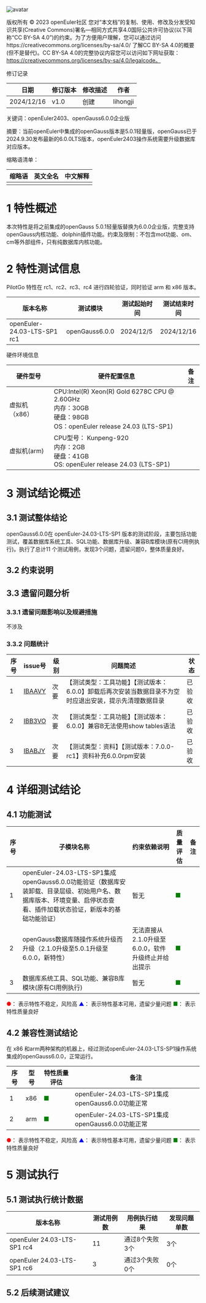 ![avatar](../../images/openEuler.png)


版权所有 © 2023  openEuler社区
 您对“本文档”的复制、使用、修改及分发受知识共享(Creative Commons)署名—相同方式共享4.0国际公共许可协议(以下简称“CC BY-SA 4.0”)的约束。为了方便用户理解，您可以通过访问https://creativecommons.org/licenses/by-sa/4.0/ 了解CC BY-SA 4.0的概要 (但不是替代)。CC BY-SA 4.0的完整协议内容您可以访问如下网址获取：https://creativecommons.org/licenses/by-sa/4.0/legalcode。

修订记录

| 日期       | 修订版本 | 修改描述 | 作者     |
| ---------- | -------- | -------- | -------- |
| 2024/12/16 | v1.0     | 创建     | lihongji |

关键词：openEuler2403、openGauss6.0.0企业版

摘要：当前openEuler中集成的openGauss版本是5.0.1轻量版，openGauss已于2024.9.30发布最新的6.0.0LTS版本，openEuler2403操作系统需要升级数据库对应版本。

缩略语清单：

| 缩略语 | 英文全名 | 中文解释 |
| ------ | -------- | -------- |
|        |          |          |

# 1 特性概述

本次特性是将之前集成的openGauss 5.0.1轻量版替换为6.0.0企业版，完整支持openGauss内核功能、dolphin插件功能。约束及限制：不包含mot功能、om、cm等外部组件，只有纯数据库内核功能。

# 2 特性测试信息

PilotGo 特性在 rc1、rc2、rc3、rc4 进行四轮验证，同时验证 arm 和 x86 版本。

| 版本名称                    | 测试模块       | 测试起始时间 | 测试结束时间 |
| --------------------------- | -------------- | ------------ | ------------ |
| openEuler-24.03-LTS-SP1 rc1 | openGauss6.0.0 | 2024/12/5    | 2024/12/16   |

硬件环境信息

| 硬件型号      | 硬件配置信息                                                 | 备注 |
| ------------- | ------------------------------------------------------------ | ---- |
| 虚拟机（x86） | CPU:Intel(R) Xeon(R) Gold 6278C CPU @ 2.60GHz<br/>内存：30GB<br/>硬盘：98GB<br/>OS：openEuler release 24.03 (LTS-SP1) |      |
| 虚拟机(arm)   | CPU型号： Kunpeng-920<br />内存：2GB<br />硬盘：41GB<br/>OS: openEuler release 24.03 (LTS-SP1) |      |

# 3 测试结论概述

## 3.1 测试整体结论

openGauss6.0.0在 openEuler-24.03-LTS-SP1 版本的测试阶段，主要包括功能测试，覆盖数据库系统工具、SQL功能、数据库升级、兼容B库模块(原有CI用例执行)。执行了总计11 个测试用例，发现3个问题，遗留问题0，整体质量良好。

## 3.2 约束说明

## 3.3 遗留问题分析

### 3.3.1 遗留问题影响以及规避措施

不涉及

### 3.3.2 问题统计

| 序号 | issue号                                                      | 级别 | 问题简述                                                     | 状态   |
| ---- | ------------------------------------------------------------ | ---- | ------------------------------------------------------------ | ------ |
| 1    | [IBAAVY](https://gitee.com/src-openeuler/opengauss-server/issues/IBAAVY?from=project-issue) | 次要 | 【测试类型：工具功能】【测试版本：6.0.0】卸载后再次安装当数据目录不为空时应退出安装，提示先清理数据目录 | 已验收 |
| 2    | [IBB3VO](https://gitee.com/src-openeuler/opengauss-server/issues/IBB3VO?from=project-issue) | 次要 | 【测试类型：工具功能】【测试版本：6.0.0】兼容B无法使用show tables语法 | 已验收 |
| 3    | [IBABJY](https://gitee.com/opengauss/docs/issues/IBABJY?from=project-issue) | 次要 | 【测试类型：资料】【测试版本：7.0.0-rc1】资料补充6.0.0rpm安装 | 已验收 |

# 4 详细测试结论

## 4.1 功能测试

| 序号 | 子模块名称                                                   | 约束依赖说明                                       | 质量评估                   | 备注 |
| ---- | ------------------------------------------------------------ | -------------------------------------------------- | -------------------------- | ---- |
| 1    | openEuler-24.03-LTS-SP1集成openGauss6.0.0功能验证（数据库安装卸载、目录层级、初始用户名、数据库版本、环境变量、启停状态查看、插件加载状态验证，新版本的基础功能验证） | 暂无                                               | <font color=green>■</font> |      |
| 2    | openGauss数据库随操作系统升级而升级（2.1.0升级至5.0.1升级至6.0.0，新特性） | 无法直接从2.1.0升级至6.0.0，软件升级终止并给出提示 | <font color=green>■</font> |      |
| 3    | 数据库系统工具、SQL功能、兼容B库模块(原有CI用例执行)         | 暂无                                               | <font color=green>■</font> |      |

<font color=red>●</font>： 表示特性不稳定，风险高
<font color=blue>▲</font>： 表示特性基本可用，遗留少量问题
<font color=green>■</font>： 表示特性质量良好

## 4.2 兼容性测试结论

在 x86 和arm两种架构的机器上，经过测试openEuler-24.03-LTS-SP1操作系统集成的openGauss6.0.0，正常运行。

| 序号 | 型号 | 特性质量评估               | 备注                                              |
| ---- | ---- | -------------------------- | ------------------------------------------------- |
| 1    | x86  | <font color=green>■</font> | openEuler-24.03-LTS-SP1集成openGauss6.0.0功能正常 |
| 2    | arm  | <font color=green>■</font> | openEuler-24.03-LTS-SP1集成openGauss6.0.0功能正常 |

<font color=red>●</font>： 表示特性不稳定，风险高
<font color=blue>▲</font>： 表示特性基本可用，遗留少量问题
<font color=green>■</font>： 表示特性质量良好


# 5 测试执行

## 5.1 测试执行统计数据

| 版本名称                    | 测试用例数 | 用例执行结果   | 发现问题单数 |
| --------------------------- | ---------- | -------------- | ------------ |
| openEuler 24.03-LTS-SP1 rc4 | 11         | 通过8个失败3个 | 3个          |
| openEuler 24.03-LTS-SP1 rc6 | 3          | 通过3个失败0个 | 0个          |

## 5.2 后续测试建议

